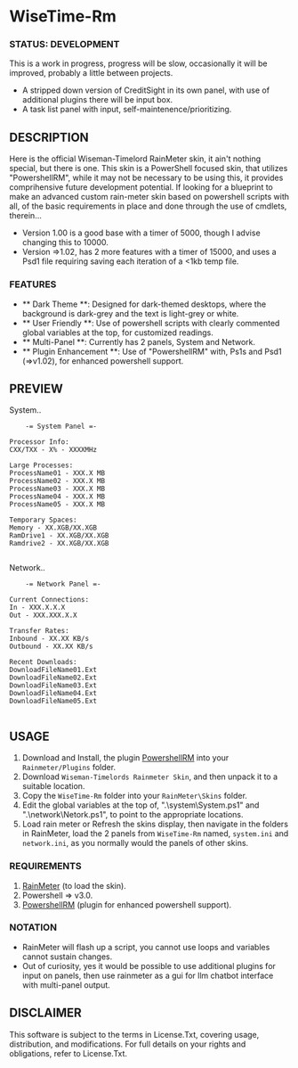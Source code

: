 # WiseTime-Rm

### STATUS: DEVELOPMENT
This is a work in progress, progress will be slow, occasionally it will be improved, probably a little between projects.
- A stripped down version of CreditSight in its own panel, with use of additional plugins there will be input box.
- A task list panel with input, self-maintenence/prioritizing.

## DESCRIPTION
Here is the official Wiseman-Timelord RainMeter skin, it ain't nothing special, but there is one. This skin is a PowerShell focused skin, that utilizes "PowershellRM", while it may not be necessary to be using this, it provides comprihensive future development potential. If looking for a blueprint to make an advanced custom rain-meter skin based on powershell scripts with all, of the basic requirements in place and done through the use of cmdlets, therein...
- Version 1.00 is a good base with a timer of 5000, though I advise changing this to 10000.
- Version =>1.02, has 2 more features with a timer of 15000, and uses a Psd1 file requiring saving each iteration of a <1kb temp file.


### FEATURES
- ** Dark Theme **: Designed for dark-themed desktops, where the background is dark-grey and the text is light-grey or white.
- ** User Friendly **: Use of powershell scripts with clearly commented global variables at the top, for customized readings.
- ** Multi-Panel **: Currently has 2 panels, System and Network.
- ** Plugin Enhancement **: Use of "PowershellRM" with, Ps1s and Psd1 (=>v1.02), for enhanced powershell support.

## PREVIEW
System..
```
    -= System Panel =-

Processor Info:
CXX/TXX - X% - XXXXMHz

Large Processes:
ProcessName01 - XXX.X MB
ProcessName02 - XXX.X MB
ProcessName03 - XXX.X MB
ProcessName04 - XXX.X MB
ProcessName05 - XXX.X MB

Temporary Spaces:
Memory - XX.XGB/XX.XGB
RamDrive1 - XX.XGB/XX.XGB
Ramdrive2 - XX.XGB/XX.XGB 
 
```
Network..
```
    -= Network Panel =-

Current Connections:
In - XXX.X.X.X
Out - XXX.XXX.X.X

Transfer Rates:
Inbound - XX.XX KB/s
Outbound - XX.XX KB/s

Recent Downloads:
DownloadFileName01.Ext
DownloadFileName02.Ext
DownloadFileName03.Ext
DownloadFileName04.Ext
DownloadFileName05.Ext
 
```

## USAGE
1. Download and Install, the plugin [PowershellRM](https://github.com/khanhas/PowershellRM) into your `Rainmeter/Plugins` folder.
2. Download `Wiseman-Timelords Rainmeter Skin`, and then unpack it to a suitable location.
3. Copy the `WiseTime-Rm` folder into your `RainMeter\Skins` folder.
4. Edit the global variables at the top of, ".\system\System.ps1" and ".\network\Netork.ps1", to point to the appropriate locations.
5. Load rain meter or Refresh the skins display, then navigate in the folders in RainMeter, load the 2 panels from `WiseTime-Rm` named, `system.ini` and `network.ini`, as you normally would the panels of other skins.   

### REQUIREMENTS
1. [RainMeter](https://www.rainmeter.net/) (to load the skin).
2. Powershell => v3.0.
3. [PowershellRM](https://github.com/khanhas/PowershellRM) (plugin for enhanced powershell support).

### NOTATION
- RainMeter will flash up a script, you cannot use loops and variables cannot sustain changes.
- Out of curiosity, yes it would be possible to use additional plugins for input on panels, then use rainmeter as a gui for llm chatbot interface with multi-panel output.

## DISCLAIMER
This software is subject to the terms in License.Txt, covering usage, distribution, and modifications. For full details on your rights and obligations, refer to License.Txt.

